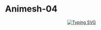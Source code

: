 # Animesh-04

<p align="center">
  <a href="https://github.com/Animesh-4">
    <img src="https://readme-typing-svg.demolab.com?font=Fira+Code&duration=3000&pause=1000&color=41FF25&background=000000&width=500&lines=Hi%2C+I'm+Animesh+Toshniwal;Mechanical+Engineering+%7C+Data+Science+%26+ML+Enthusiast;Deep+Learning+%7C+ReactJS+%7C+Python;Welcome+to+my+GitHub+Profile!" alt="Typing SVG" />
  </a>
</p>


